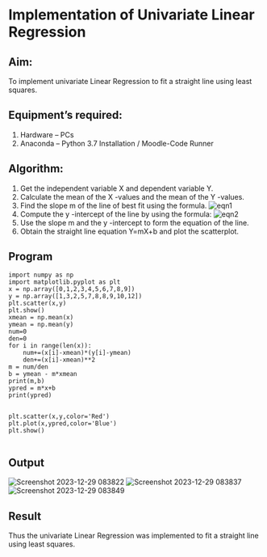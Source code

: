 # Implementation of Univariate Linear Regression
## Aim:
To implement univariate Linear Regression to fit a straight line using least squares.
## Equipment’s required:
1.	Hardware – PCs
2.	Anaconda – Python 3.7 Installation / Moodle-Code Runner
## Algorithm:
1.	Get the independent variable X and dependent variable Y.
2.	Calculate the mean of the X -values and the mean of the Y -values.
3.	Find the slope m of the line of best fit using the formula.
 ![eqn1](./eq1.jpg)
4.	Compute the y -intercept of the line by using the formula:
![eqn2](./eq2.jpg)  
5.	Use the slope m and the y -intercept to form the equation of the line.
6.	Obtain the straight line equation Y=mX+b and plot the scatterplot.
## Program
```
import numpy as np 
import matplotlib.pyplot as plt
x = np.array([0,1,2,3,4,5,6,7,8,9])
y = np.array([1,3,2,5,7,8,8,9,10,12])
plt.scatter(x,y)
plt.show()
xmean = np.mean(x)
ymean = np.mean(y)
num=0
den=0
for i in range(len(x)):
    num+=(x[i]-xmean)*(y[i]-ymean)
    den+=(x[i]-xmean)**2
m = num/den
b = ymean - m*xmean
print(m,b)
ypred = m*x+b
print(ypred)


plt.scatter(x,y,color='Red')
plt.plot(x,ypred,color='Blue')
plt.show()


```
## Output
![Screenshot 2023-12-29 083822](https://github.com/subikshan2006/Univariate-Linear-Regression/assets/139841805/90b90a32-4a56-42d5-ba4d-9e2a1103fa37)
![Screenshot 2023-12-29 083837](https://github.com/subikshan2006/Univariate-Linear-Regression/assets/139841805/bbc4b139-54fd-4c70-83a6-e3a9254dd276)
![Screenshot 2023-12-29 083849](https://github.com/subikshan2006/Univariate-Linear-Regression/assets/139841805/fefc49b1-b603-4383-bf18-f49943d4d0dc)

## Result
Thus the univariate Linear Regression was implemented to fit a straight line using least squares.
